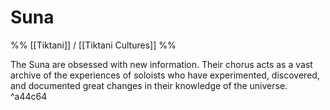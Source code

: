 # Suna
%% [[Tiktani]] / [[Tiktani Cultures]] %%

The Suna are obsessed with new information. Their chorus acts as a vast archive of the experiences of soloists who have experimented, discovered, and documented great changes in their knowledge of the universe. ^a44c64